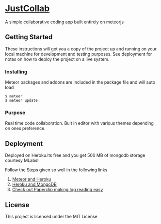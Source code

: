 # [JustCollab](http://justcollab.herokuapp.com/)
A simple collaborative coding app built entirely on meteorjs
## Getting Started

These instructions will get you a copy of the project up and running on your local machine for development and testing purposes. See deployment for notes on how to deploy the project on a live system.

### Installing
Meteor packages and addons are included in the package file and will auto load
```
$ meteor 
$ meteor update
```
### Purpose
Real time code collaboration. Bult in editor with various themes depending on ones preference.

## Deployment

Deployed on Heroku.Its free and you get 500 MB of mongodb storage courtesy MLabs!

Follow the Steps given so well in the following links
1. [Meteor and Heroku](https://medium.com/@leonardykris/how-to-run-a-meteor-js-application-on-heroku-in-10-steps-7aceb12de234#.ddt6glpx8)
2. [Heroku and MongoDB](https://devcenter.heroku.com/articles/mongolab)
3. [Check out Paperclip making log reading easy](https://devcenter.heroku.com/articles/papertrail)



## License

This project is licensed under the MIT License
